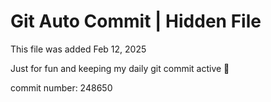 # Git Auto Commit | Hidden File

This file was added Feb 12, 2025

Just for fun and keeping my daily git commit active 🤪

commit number: 248650
